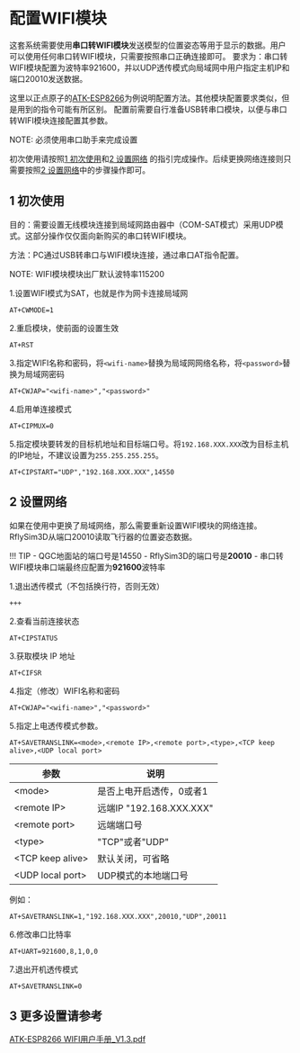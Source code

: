 # 配置WIFI模块

这套系统需要使用**串口转WIFI模块**发送模型的位置姿态等用于显示的数据。用户可以使用任何串口转WIFI模块，只需要按照串口正确连接即可。
要求为：串口转WIFI模块配置为波特率921600，并以UDP透传模式向局域网中用户指定主机IP和端口20010发送数据。

这里以正点原子的[ATK-ESP8266](https://detail.tmall.com/item.htm?spm=a230r.1.14.18.69a09754bcIZd5&id=609757779633&ns=1&abbucket=8&skuId=4447338308660)为例说明配置方法。其他模块配置要求类似，但是用到的指令可能有所区别。
配置前需要自行准备USB转串口模块，以便与串口转WIFI模块连接配置其参数。

NOTE: 必须使用串口助手来完成设置

初次使用请按照[1 初次使用](../user_manual/configWIFImodules.md#1)和[2 设置网络](../user_manual/configWIFImodules.md#2) 的指引完成操作。后续更换网络连接则只需要按照[2 设置网络](../user_manual/configWIFImodules.md#2)中的步骤操作即可。

## 1 初次使用
目的：需要设置无线模块连接到局域网路由器中（COM-SAT模式）采用UDP模式。这部分操作仅仅面向新购买的串口转WIFI模块。

方法：PC通过USB转串口与WIFI模块连接，通过串口AT指令配置。

NOTE: WIFI模块模块出厂默认波特率115200

1.设置WIFI模式为SAT，也就是作为网卡连接局域网
```
AT+CWMODE=1
```

2.重启模块，使前面的设置生效
```
AT+RST
```

3.指定WIFI名称和密码，将`<wifi-name>`替换为局域网网络名称，将`<password>`替换为局域网密码
```
AT+CWJAP="<wifi-name>","<password>"
```

4.启用单连接模式
```
AT+CIPMUX=0
```

5.指定模块要转发的目标机地址和目标端口号。将`192.168.XXX.XXX`改为目标主机的IP地址，不建议设置为`255.255.255.255`。
```
AT+CIPSTART="UDP","192.168.XXX.XXX",14550
```

## 2 设置网络

如果在使用中更换了局域网络，那么需要重新设置WIFI模块的网络连接。
RflySim3D从端口20010读取飞行器的位置姿态数据。

<!-- TIP: QGC地面站的端口号是14550 -->

!!! TIP
	- QGC地面站的端口号是14550
	- RflySim3D的端口号是**20010**
	- 串口转WIFI模块串口端最终应配置为**921600**波特率

1.退出透传模式（不包括换行符，否则无效）
```
+++
```

2.查看当前连接状态

```
AT+CIPSTATUS
```

<!-- ![image.png](https://cdn.nlark.com/yuque/0/2020/png/1166025/1603357693609-64b1ba55-ad10-44d0-be4e-4cc18b0ce256.png#averageHue=%230d490d&height=66&id=KS4JA&originHeight=78&originWidth=391&originalType=binary&ratio=1&rotation=0&showTitle=false&size=7433&status=done&style=none&title=&width=333) -->

3.获取模块 IP 地址
```
AT+CIFSR
```

<!-- ![image.png](https://cdn.nlark.com/yuque/0/2020/png/1166025/1603357074005-f527bd1d-80c8-4aa8-b2d5-4fd8572fae8f.png#averageHue=%230e4a0e&height=66&id=w2dJj&originHeight=74&originWidth=371&originalType=binary&ratio=1&rotation=0&showTitle=false&size=7563&status=done&style=none&title=&width=333) -->

4.指定（修改）WIFI名称和密码
```
AT+CWJAP="<wifi-name>","<password>"
```

5.指定上电透传模式参数。
```
AT+SAVETRANSLINK=<mode>,<remote IP>,<remote port>,<type>,<TCP keep alive>,<UDP local port>
```

|参数				|说明						|
|---|---|
|<mode\>			|是否上电开启透传，0或者1	|
|<remote IP\>		|远端IP	"192.168.XXX.XXX"	|
|<remote port\>		|远端端口号					|
|<type\>			|"TCP"或者"UDP"				|
|<TCP keep alive\>	|默认关闭，可省略			|
|<UDP local port\>	|UDP模式的本地端口号		|

例如：
```
AT+SAVETRANSLINK=1,"192.168.XXX.XXX",20010,"UDP",20011
```

6.修改串口比特率
```
AT+UART=921600,8,1,0,0
```

<!-- ![image.png](https://cdn.nlark.com/yuque/0/2020/png/1166025/1603357052829-c00b0375-f6bc-44e8-ba03-71b9f71b58d6.png#averageHue=%23074507&height=45&id=oevYq&originHeight=50&originWidth=366&originalType=binary&ratio=1&rotation=0&showTitle=false&size=3230&status=done&style=none&title=&width=329) -->

7.退出开机透传模式
```
AT+SAVETRANSLINK=0
```


## 3 更多设置请参考
[ATK-ESP8266 WIFI用户手册_V1.3.pdf](https://www.yuque.com/attachments/yuque/0/2022/pdf/1166025/1663297701072-8afc670e-7056-4274-bc65-264ab8bc136a.pdf)
